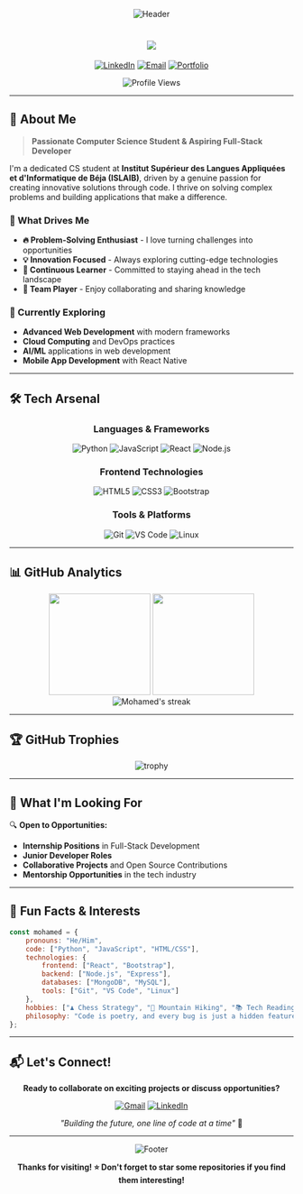 <div align="center">

![Header](https://capsule-render.vercel.app/api?type=waving&color=gradient&height=200&section=header&text=Mohamed%20Amaidi&fontSize=80&fontAlignY=35&animation=twinkling&fontColor=ffffff)

</div>

<h1 align="center">
  <img src="https://readme-typing-svg.herokuapp.com/?lines=Full-Stack+Developer;Computer+Science+Student;Problem+Solver;Tech+Enthusiast&center=true&width=380&height=45">
</h1>

<div align="center">
  
[![LinkedIn](https://img.shields.io/badge/LinkedIn-Connect-0077B5?style=for-the-badge&logo=linkedin&logoColor=white)](https://www.linkedin.com/in/mohamed-amaidi-032714328/)
[![Email](https://img.shields.io/badge/Email-Contact-EA4335?style=for-the-badge&logo=gmail&logoColor=white)](mailto:amaidim30@gmail.com)
[![Portfolio](https://img.shields.io/badge/Portfolio-Visit-FF6B6B?style=for-the-badge&logo=codepen&logoColor=white)](#)

![Profile Views](https://komarev.com/ghpvc/?username=AMAIDI-MOHAMED&color=brightgreen&style=for-the-badge)

</div>

---

## 🚀 About Me

> **Passionate Computer Science Student & Aspiring Full-Stack Developer**

I'm a dedicated CS student at **Institut Supérieur des Langues Appliquées et d'Informatique de Béja (ISLAIB)**, driven by a genuine passion for creating innovative solutions through code. I thrive on solving complex problems and building applications that make a difference.

### 🎯 What Drives Me
- **🔥 Problem-Solving Enthusiast** - I love turning challenges into opportunities
- **💡 Innovation Focused** - Always exploring cutting-edge technologies
- **🌟 Continuous Learner** - Committed to staying ahead in the tech landscape
- **🤝 Team Player** - Enjoy collaborating and sharing knowledge

### 🌱 Currently Exploring
- **Advanced Web Development** with modern frameworks
- **Cloud Computing** and DevOps practices
- **AI/ML** applications in web development
- **Mobile App Development** with React Native

---

## 🛠️ Tech Arsenal

<div align="center">

### **Languages & Frameworks**
![Python](https://img.shields.io/badge/Python-Expert-3776AB?style=for-the-badge&logo=python&logoColor=white)
![JavaScript](https://img.shields.io/badge/JavaScript-Advanced-F7DF1E?style=for-the-badge&logo=javascript&logoColor=black)
![React](https://img.shields.io/badge/React-Proficient-61DAFB?style=for-the-badge&logo=react&logoColor=black)
![Node.js](https://img.shields.io/badge/Node.js-Intermediate-339933?style=for-the-badge&logo=nodedotjs&logoColor=white)

### **Frontend Technologies**
![HTML5](https://img.shields.io/badge/HTML5-Expert-E34F26?style=for-the-badge&logo=html5&logoColor=white)
![CSS3](https://img.shields.io/badge/CSS3-Advanced-1572B6?style=for-the-badge&logo=css3&logoColor=white)
![Bootstrap](https://img.shields.io/badge/Bootstrap-Proficient-7952B3?style=for-the-badge&logo=bootstrap&logoColor=white)

### **Tools & Platforms**
![Git](https://img.shields.io/badge/Git-Advanced-F05032?style=for-the-badge&logo=git&logoColor=white)
![VS Code](https://img.shields.io/badge/VS%20Code-Daily-007ACC?style=for-the-badge&logo=visualstudiocode&logoColor=white)
![Linux](https://img.shields.io/badge/Linux-Comfortable-FCC624?style=for-the-badge&logo=linux&logoColor=black)

</div>

---

## 📊 GitHub Analytics

<div align="center">
  <img height="180em" src="https://github-readme-stats.vercel.app/api?username=AMAIDI-MOHAMED&show_icons=true&theme=tokyonight&include_all_commits=true&count_private=true&hide_border=true"/>
  <img height="180em" src="https://github-readme-stats.vercel.app/api/top-langs/?username=AMAIDI-MOHAMED&layout=compact&theme=tokyonight&hide_border=true"/>
</div>

<div align="center">
  <img src="https://github-readme-streak-stats.herokuapp.com/?user=AMAIDI-MOHAMED&theme=tokyonight&hide_border=true" alt="Mohamed's streak"/>
</div>

---

## 🏆 GitHub Trophies

<div align="center">
  <img src="https://github-profile-trophy.vercel.app/?username=AMAIDI-MOHAMED&theme=tokyonight&no-frame=true&row=1&column=6" alt="trophy" />
</div>

---

## 💼 What I'm Looking For

🔍 **Open to Opportunities:**
- **Internship Positions** in Full-Stack Development
- **Junior Developer Roles** 
- **Collaborative Projects** and Open Source Contributions
- **Mentorship Opportunities** in the tech industry

---

## 🎯 Fun Facts & Interests

```javascript
const mohamed = {
    pronouns: "He/Him",
    code: ["Python", "JavaScript", "HTML/CSS"],
    technologies: {
        frontend: ["React", "Bootstrap"],
        backend: ["Node.js", "Express"],
        databases: ["MongoDB", "MySQL"],
        tools: ["Git", "VS Code", "Linux"]
    },
    hobbies: ["♟️ Chess Strategy", "🥾 Mountain Hiking", "📚 Tech Reading"],
    philosophy: "Code is poetry, and every bug is just a hidden feature waiting to be discovered! 🐛✨"
};
```

---

## 📬 Let's Connect!

<div align="center">

**Ready to collaborate on exciting projects or discuss opportunities?**

[![Gmail](https://img.shields.io/badge/Gmail-D14836?style=for-the-badge&logo=gmail&logoColor=white)](mailto:amaidim30@gmail.com)
[![LinkedIn](https://img.shields.io/badge/LinkedIn-0077B5?style=for-the-badge&logo=linkedin&logoColor=white)](https://www.linkedin.com/in/mohamed-amaidi-032714328/)

*"Building the future, one line of code at a time"* 🚀

</div>

---

<div align="center">
  
![Footer](https://capsule-render.vercel.app/api?type=waving&color=gradient&height=100&section=footer)

**Thanks for visiting! ⭐ Don't forget to star some repositories if you find them interesting!**

</div>
